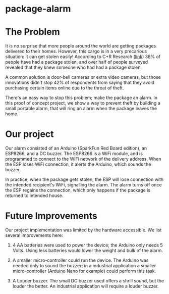 # package-alarm

# The Problem
It is no surprise that more people around the world are getting packages delivered to their homes. However, this cargo is in a very precarious situation: it can get stolen easily! According to C+R Research ([link](https://www.crresearch.com/blog/2019-package-theft-statistics-report)) 36% of people have had a package stolen, and over half of people surveyed revealed that they knew someone who had had a package stolen.

A common solution is door-bell cameras or extra video cameras, but those innovations didn't stop 42% of respondents from saying that they avoid purchasing certain items online due to the threat of theft. 

There's an easy way to stop this problem; make the package an alarm. In this proof of concept project, we show a way to prevent theft by building a small portable alarm, that will ring an alarm when the package leaves the home. 

# Our project
Our alarm consisted of an Arduino (SparkFun Red Board edition), an ESP8266, and a DC buzzer. The ESP8266 is a WiFi module, and is programmed to connect to the WiFi network of the delivery address. When the ESP loses WiFi connection, it alerts the Arduino, which sounds the buzzer.

In practice, when the package gets stolen, the ESP will lose connection with the intended recipient's WiFi, signalling the alarm. The alarm turns off once the ESP regains the connection, which only happens if the package is returned to intended house.

# Future Improvements
Our project implementation was limited by the hardware accessible. We list several improvements here:
1. 4 AA batteries were used to power the device; the Arduino only needs 5 Volts. Using less batteries would lower the weight and bulk of the alarm.

2. A smaller micro-controller could run the device. The Arduino was needed only to sound the buzzer; in a industrial application a smaller micro-controller (Arduino Nano for example) could perform this task.

3. A Louder buzzer. The small DC buzzer used offers a shrill sound, but the louder the better. An industrial application will require a louder buzzer.
